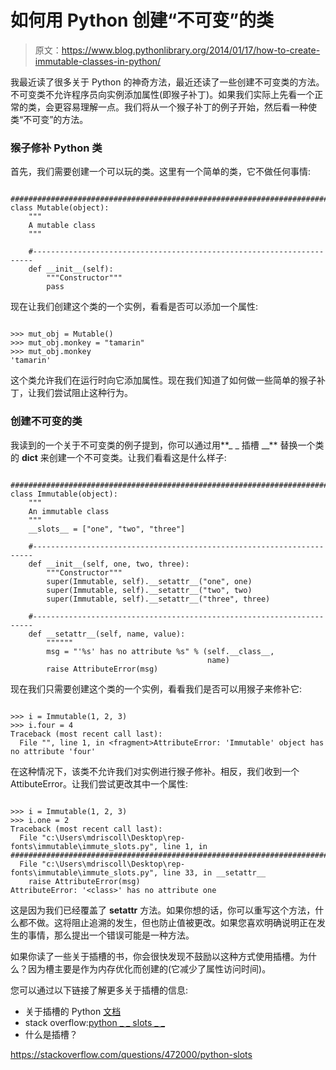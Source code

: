 # 如何用 Python 创建“不可变”的类

> 原文：<https://www.blog.pythonlibrary.org/2014/01/17/how-to-create-immutable-classes-in-python/>

我最近读了很多关于 Python 的神奇方法，最近还读了一些创建不可变类的方法。不可变类不允许程序员向实例添加属性(即猴子补丁)。如果我们实际上先看一个正常的类，会更容易理解一点。我们将从一个猴子补丁的例子开始，然后看一种使类“不可变”的方法。

### 猴子修补 Python 类

首先，我们需要创建一个可以玩的类。这里有一个简单的类，它不做任何事情:

```

########################################################################
class Mutable(object):
    """
    A mutable class
    """

    #----------------------------------------------------------------------
    def __init__(self):
        """Constructor"""
        pass

```

现在让我们创建这个类的一个实例，看看是否可以添加一个属性:

```

>>> mut_obj = Mutable()
>>> mut_obj.monkey = "tamarin"
>>> mut_obj.monkey
'tamarin'

```

这个类允许我们在运行时向它添加属性。现在我们知道了如何做一些简单的猴子补丁，让我们尝试阻止这种行为。

### 创建不可变的类

我读到的一个关于不可变类的例子提到，你可以通过用**_ _ 插槽 __** 替换一个类的 **__dict__** 来创建一个不可变类。让我们看看这是什么样子:

```

########################################################################
class Immutable(object):
    """
    An immutable class
    """
    __slots__ = ["one", "two", "three"]

    #----------------------------------------------------------------------
    def __init__(self, one, two, three):
        """Constructor"""
        super(Immutable, self).__setattr__("one", one)
        super(Immutable, self).__setattr__("two", two)
        super(Immutable, self).__setattr__("three", three)

    #----------------------------------------------------------------------
    def __setattr__(self, name, value):
        """"""
        msg = "'%s' has no attribute %s" % (self.__class__,
                                            name)
        raise AttributeError(msg)

```

现在我们只需要创建这个类的一个实例，看看我们是否可以用猴子来修补它:

```

>>> i = Immutable(1, 2, 3)
>>> i.four = 4
Traceback (most recent call last):
  File "", line 1, in <fragment>AttributeError: 'Immutable' object has no attribute 'four'
```

在这种情况下，该类不允许我们对实例进行猴子修补。相反，我们收到一个 AttibuteError。让我们尝试更改其中一个属性:

```

>>> i = Immutable(1, 2, 3)
>>> i.one = 2
Traceback (most recent call last):
  File "c:\Users\mdriscoll\Desktop\rep-fonts\immutable\immute_slots.py", line 1, in ########################################################################
  File "c:\Users\mdriscoll\Desktop\rep-fonts\immutable\immute_slots.py", line 33, in __setattr__
    raise AttributeError(msg)
AttributeError: '<class>' has no attribute one
```

这是因为我们已经覆盖了 **__setattr__** 方法。如果你想的话，你可以重写这个方法，什么都不做。这将阻止追溯的发生，但也防止值被更改。如果您喜欢明确说明正在发生的事情，那么提出一个错误可能是一种方法。

如果你读了一些关于插槽的书，你会很快发现不鼓励以这种方式使用插槽。为什么？因为槽主要是作为内存优化而创建的(它减少了属性访问时间)。

您可以通过以下链接了解更多关于插槽的信息:

*   关于插槽的 Python [文档](http://docs.python.org/2/reference/datamodel.html?highlight=__slots__#slots)
*   stack overflow:[python _ _ slots _ _](http://stackoverflow.com/q/472000/393194)
*   什么是插槽？

https://stackoverflow.com/questions/472000/python-slots